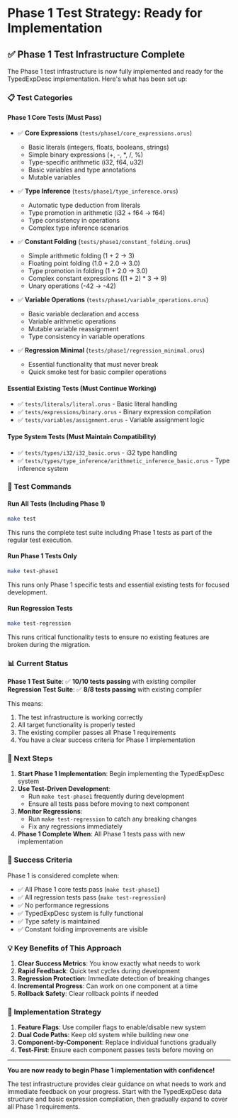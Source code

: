 # Phase 1 Test Strategy: Ready for Implementation

## ✅ Phase 1 Test Infrastructure Complete

The Phase 1 test infrastructure is now fully implemented and ready for the TypedExpDesc implementation. Here's what has been set up:

### 📋 Test Categories

#### **Phase 1 Core Tests** (Must Pass)
- ✅ **Core Expressions** (`tests/phase1/core_expressions.orus`)
  - Basic literals (integers, floats, booleans, strings)
  - Simple binary expressions (+, -, *, /, %)
  - Type-specific arithmetic (i32, f64, u32)
  - Basic variables and type annotations
  - Mutable variables

- ✅ **Type Inference** (`tests/phase1/type_inference.orus`)
  - Automatic type deduction from literals
  - Type promotion in arithmetic (i32 + f64 → f64)
  - Type consistency in operations
  - Complex type inference scenarios

- ✅ **Constant Folding** (`tests/phase1/constant_folding.orus`)
  - Simple arithmetic folding (1 + 2 → 3)
  - Floating point folding (1.0 + 2.0 → 3.0)
  - Type promotion in folding (1 + 2.0 → 3.0)
  - Complex constant expressions ((1 + 2) * 3 → 9)
  - Unary operations (-42 → -42)

- ✅ **Variable Operations** (`tests/phase1/variable_operations.orus`)
  - Basic variable declaration and access
  - Variable arithmetic operations
  - Mutable variable reassignment
  - Type consistency in variable operations

- ✅ **Regression Minimal** (`tests/phase1/regression_minimal.orus`)
  - Essential functionality that must never break
  - Quick smoke test for basic compiler operations

#### **Essential Existing Tests** (Must Continue Working)
- ✅ `tests/literals/literal.orus` - Basic literal handling
- ✅ `tests/expressions/binary.orus` - Binary expression compilation
- ✅ `tests/variables/assignment.orus` - Variable assignment logic

#### **Type System Tests** (Must Maintain Compatibility)
- ✅ `tests/types/i32/i32_basic.orus` - i32 type handling
- ✅ `tests/types/type_inference/arithmetic_inference_basic.orus` - Type inference system

### 🎯 Test Commands

#### Run All Tests (Including Phase 1)
```bash
make test
```
This runs the complete test suite including Phase 1 tests as part of the regular test execution.

#### Run Phase 1 Tests Only
```bash
make test-phase1
```
This runs only Phase 1 specific tests and essential existing tests for focused development.

#### Run Regression Tests
```bash
make test-regression
```
This runs critical functionality tests to ensure no existing features are broken during the migration.

### 📊 Current Status

**Phase 1 Test Suite**: ✅ **10/10 tests passing** with existing compiler
**Regression Test Suite**: ✅ **8/8 tests passing** with existing compiler

This means:
1. The test infrastructure is working correctly
2. All target functionality is properly tested
3. The existing compiler passes all Phase 1 requirements
4. You have a clear success criteria for Phase 1 implementation

### 🚀 Next Steps

1. **Start Phase 1 Implementation**: Begin implementing the TypedExpDesc system
2. **Use Test-Driven Development**: 
   - Run `make test-phase1` frequently during development
   - Ensure all tests pass before moving to next component
3. **Monitor Regressions**: 
   - Run `make test-regression` to catch any breaking changes
   - Fix any regressions immediately
4. **Phase 1 Complete When**: All Phase 1 tests pass with new implementation

### 🎯 Success Criteria

Phase 1 is considered complete when:
- ✅ All Phase 1 core tests pass (`make test-phase1`)
- ✅ All regression tests pass (`make test-regression`)
- ✅ No performance regressions
- ✅ TypedExpDesc system is fully functional
- ✅ Type safety is maintained
- ✅ Constant folding improvements are visible

### 💡 Key Benefits of This Approach

1. **Clear Success Metrics**: You know exactly what needs to work
2. **Rapid Feedback**: Quick test cycles during development
3. **Regression Protection**: Immediate detection of breaking changes
4. **Incremental Progress**: Can work on one component at a time
5. **Rollback Safety**: Clear rollback points if needed

### 🔧 Implementation Strategy

1. **Feature Flags**: Use compiler flags to enable/disable new system
2. **Dual Code Paths**: Keep old system while building new one
3. **Component-by-Component**: Replace individual functions gradually
4. **Test-First**: Ensure each component passes tests before moving on

---

**You are now ready to begin Phase 1 implementation with confidence!**

The test infrastructure provides clear guidance on what needs to work and immediate feedback on your progress. Start with the TypedExpDesc data structure and basic expression compilation, then gradually expand to cover all Phase 1 requirements.